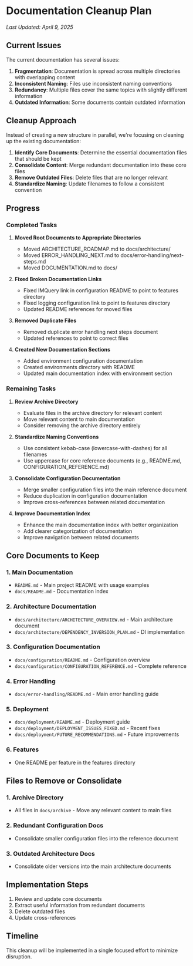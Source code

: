 # Documentation Cleanup Plan

*Last Updated: April 9, 2025*

## Current Issues

The current documentation has several issues:

1. **Fragmentation**: Documentation is spread across multiple directories with overlapping content
2. **Inconsistent Naming**: Files use inconsistent naming conventions 
3. **Redundancy**: Multiple files cover the same topics with slightly different information
4. **Outdated Information**: Some documents contain outdated information

## Cleanup Approach

Instead of creating a new structure in parallel, we're focusing on cleaning up the existing documentation:

1. **Identify Core Documents**: Determine the essential documentation files that should be kept
2. **Consolidate Content**: Merge redundant documentation into these core files
3. **Remove Outdated Files**: Delete files that are no longer relevant
4. **Standardize Naming**: Update filenames to follow a consistent convention

## Progress

### Completed Tasks

1. **Moved Root Documents to Appropriate Directories**
   - Moved ARCHITECTURE_ROADMAP.md to docs/architecture/
   - Moved ERROR_HANDLING_NEXT.md to docs/error-handling/next-steps.md
   - Moved DOCUMENTATION.md to docs/

2. **Fixed Broken Documentation Links**
   - Fixed IMQuery link in configuration README to point to features directory
   - Fixed logging configuration link to point to features directory
   - Updated README references for moved files

3. **Removed Duplicate Files**
   - Removed duplicate error handling next steps document
   - Updated references to point to correct files

4. **Created New Documentation Sections**
   - Added environment configuration documentation
   - Created environments directory with README
   - Updated main documentation index with environment section

### Remaining Tasks

1. **Review Archive Directory**
   - Evaluate files in the archive directory for relevant content
   - Move relevant content to main documentation
   - Consider removing the archive directory entirely

2. **Standardize Naming Conventions**
   - Use consistent kebab-case (lowercase-with-dashes) for all filenames
   - Use uppercase for core reference documents (e.g., README.md, CONFIGURATION_REFERENCE.md)

3. **Consolidate Configuration Documentation**
   - Merge smaller configuration files into the main reference document
   - Reduce duplication in configuration documentation
   - Improve cross-references between related documentation

4. **Improve Documentation Index**
   - Enhance the main documentation index with better organization
   - Add clearer categorization of documentation
   - Improve navigation between related documents

## Core Documents to Keep

### 1. Main Documentation

- `README.md` - Main project README with usage examples
- `docs/README.md` - Documentation index

### 2. Architecture Documentation

- `docs/architecture/ARCHITECTURE_OVERVIEW.md` - Main architecture document
- `docs/architecture/DEPENDENCY_INVERSION_PLAN.md` - DI implementation

### 3. Configuration Documentation

- `docs/configuration/README.md` - Configuration overview
- `docs/configuration/CONFIGURATION_REFERENCE.md` - Complete reference

### 4. Error Handling

- `docs/error-handling/README.md` - Main error handling guide

### 5. Deployment

- `docs/deployment/README.md` - Deployment guide
- `docs/deployment/DEPLOYMENT_ISSUES_FIXED.md` - Recent fixes
- `docs/deployment/FUTURE_RECOMMENDATIONS.md` - Future improvements

### 6. Features

- One README per feature in the features directory

## Files to Remove or Consolidate

### 1. Archive Directory

- All files in `docs/archive` - Move any relevant content to main files

### 2. Redundant Configuration Docs

- Consolidate smaller configuration files into the reference document

### 3. Outdated Architecture Docs

- Consolidate older versions into the main architecture documents

## Implementation Steps

1. Review and update core documents
2. Extract useful information from redundant documents
3. Delete outdated files
4. Update cross-references

## Timeline

This cleanup will be implemented in a single focused effort to minimize disruption.